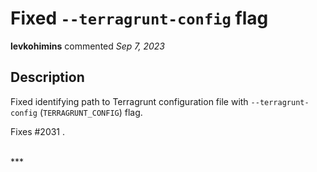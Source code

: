 # Fixed `--terragrunt-config` flag

**levkohimins** commented *Sep 7, 2023*

## Description

Fixed identifying path to Terragrunt configuration file with `--terragrunt-config` (`TERRAGRUNT_CONFIG`) flag.

Fixes #2031 .

<br />
***


